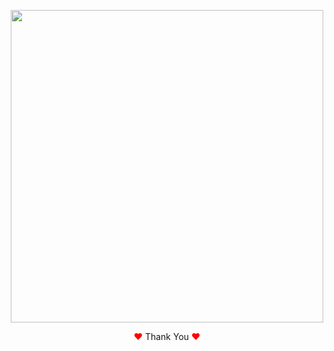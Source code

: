 <p align="center">
<img width="500px" src="https://user-images.githubusercontent.com/80118217/221032105-e68d1d63-615a-48f9-b13a-12643e5751d3.png">
</p>

<p align="center"><span style="color: red;">&hearts;</span> Thank You <span style="color: red;">&hearts;</span></p>
